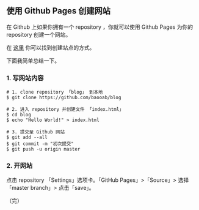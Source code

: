 ## 使用 Github Pages 创建网站

在 Github 上如果你拥有一个 repository ，你就可以使用 Github Pages 为你的 repository 创建一个网站。

在 [这里](https://pages.github.com/) 你可以找到创建站点的方式。

下面我简单总结一下。

### 1. 写网站内容

```
# 1. clone repository 「blog」 到本地
$ git clone https://github.com/baooab/blog

# 2. 进入 repository 并创建文件 「index.html」
$ cd blog
$ echo "Hello World!" > index.html

# 3. 提交至 Github 网站
$ git add --all
$ git commit -m "初次提交"
$ git push -u origin master
```

### 2. 开网站

点击 repository 「Settings」选项卡。「GitHub Pages」>「Source」> 选择「master branch」> 点击「save」。

（完）


